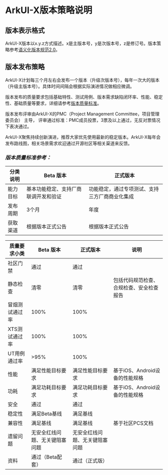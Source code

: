 # **ArkUI-X版本策略说明**

## **版本表示格式**

ArkUI-X版本以x.y.z方式描述。x是主版本号，y是次版本号，z是修订号。版本策略参考[语义化版本规范2.0](https://semver.org/lang/zh-CN/)。

## **版本发布策略**

ArkUI-X计划每三个月左右会发布一个版本（升级次版本号），每年一次大的版本（升级主版本号）。具体时间间隔会根据实际演进情况做相应微调。

版本发布的质量要求包括基础特性、测试用例、版本需求缺陷闭环率、性能、稳定性、基础质量等要求，详细请参考[版本质量标准](#VersionQualityStandard)。

版本发布评审由ArkUI-X的PMC（Project Management Committee，项目管理委员会） 主导， 评审通过标准：PMC成员投票，3票及以上通过，无反对票情况下表决通过。

ArkUI-X聚焦持续创新演进，推荐大家优先使用最新的稳定版本。ArkUI-X每年会发布路线图，相关场景需求欢迎通过开源社区等相关渠道来反馈。

### ***版本质量标准参考：***<a name ="VersionQualityStandard"></a>

| **分类说明** | **Beta** **版本** | **正式版本**           |
| ------------ | ------------------ | ----------------------- |
| 能力目标         | 基本功能稳定、支持厂商联调开发和验证 | 功能稳定，通过专项测试、支持三方厂商商业化集成 |
| 发布周期         | 3个月                | 年度                      |
| 获取渠道         | 根据版本正式公告           | 根据版本正式公告                |

| **质量要求小类** | **Beta** **版本** | **正式版本**    | **说明**           |
| -------------- | ------------------ | --------------- | -------------------- |
| 社区门禁           | 通过                 | 通过              |                      |
| 静态检查           | 清零                 | 清零              | 包括代码规范检查、合规检查、安全检查报告 |
| 冒烟测试通过率        | 100%               | 100%            |                      |
| XTS测试通过率       | 100%               | 100%            |                      |
| UT用例通过率        | >95%               | 100%            |                      |
| 性能             | 满足性能目标要求           | 满足性能目标要求            | 基于iOS、Android设备的性能规格 |
| 功耗             | 满足功耗目标要求           | 满足功耗目标要求            | 基于iOS、Android设备的性能规格 |
| 安全             | 通过                 | 通过              |                      |
| 稳定性            | 满足Beta基线           | 满足基线            |                      |
| 兼容性            | 满足基线               | 满足基线            | 基于社区PCS文档            |
| 遗留问题           | 无安全红线问题、无关键阻塞问题    | 无安全红线问题、无关键阻塞问题 |                      |
| 资料             | 通过（Beta配套）         | 通过（正式版）         |                      |
